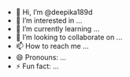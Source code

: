 - 👋 Hi, I’m @deepika189d
- 👀 I’m interested in ...
- 🌱 I’m currently learning ...
- 💞️ I’m looking to collaborate on ...
- 📫 How to reach me ...
- 😄 Pronouns: ...
- ⚡ Fun fact: ...

<!---
deepika189d/deepika189d is a ✨ special ✨ repository because its `README.md` (this file) appears on your GitHub profile.
You can click the Preview link to take a look at your changes.
--->
